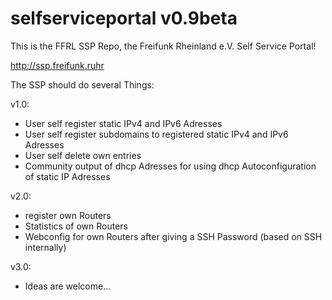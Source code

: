 # selfserviceportal v0.9beta

This is the FFRL SSP Repo, the Freifunk Rheinland e.V. Self Service Portal!

http://ssp.freifunk.ruhr 

The SSP should do several Things: 

v1.0:
- User self register static IPv4 and IPv6 Adresses
- User self register subdomains to registered static IPv4 and IPv6 Adresses
- User self delete own entries
- Community output of dhcp Adresses for using dhcp Autoconfiguration of static IP Adresses

v2.0:
- register own Routers
- Statistics of own Routers
- Webconfig for own Routers after giving a SSH Password (based on SSH internally) 

v3.0: 
- Ideas are welcome... 

